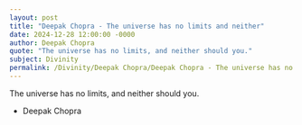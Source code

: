 ```yaml
---
layout: post
title: "Deepak Chopra - The universe has no limits and neither"
date: 2024-12-28 12:00:00 -0000
author: Deepak Chopra
quote: "The universe has no limits, and neither should you."
subject: Divinity
permalink: /Divinity/Deepak Chopra/Deepak Chopra - The universe has no limits and neither
---
```


The universe has no limits, and neither should you.

- Deepak Chopra
